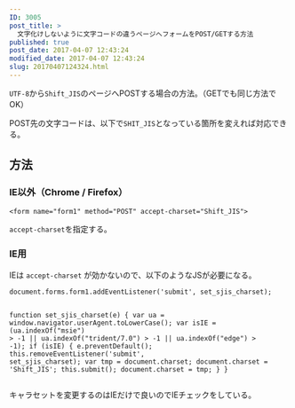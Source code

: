 ```yaml
---
ID: 3005
post_title: >
  文字化けしないように文字コードの違うページへフォームをPOST/GETする方法
published: true
post_date: 2017-04-07 12:43:24
modified_date: 2017-04-07 12:43:24
slug: 20170407124324.html
---
```

<p><code>UTF-8</code>から<code>Shift_JIS</code>のページへPOSTする場合の方法。（GETでも同じ方法でOK）</p>
<p>POST先の文字コードは、以下で<code>SHIT_JIS</code>となっている箇所を変えれば対応できる。<br />
<!--more--></p>
<h2>方法</h2>
<h3>IE以外（Chrome / Firefox）</h3>
<pre><code class="language-markup">&lt;form name="form1" method="POST" accept-charset="Shift_JIS"&gt;
</code></pre>
<p><code>accept-charset</code>を指定する。</p>
<h3>IE用</h3>
<p>IEは <code>accept-charset</code> が効かないので、以下のようなJSが必要になる。</p>
<pre><code class="language-javascript">document.forms.form1.addEventListener('submit', set_sjis_charset);

function set_sjis_charset(e) {
  var ua = window.navigator.userAgent.toLowerCase();
  var isIE = (ua.indexOf("msie") &gt; -1 || ua.indexOf("trident/7.0") &gt; -1 || ua.indexOf("edge") &gt; -1);
  if (isIE) {
    e.preventDefault();
    this.removeEventListener('submit', set_sjis_charset);
    var tmp = document.charset;
    document.charset = 'Shift_JIS';
    this.submit();
    document.charset = tmp;
  }
}
</code></pre>
<p>キャラセットを変更するのはIEだけで良いのでIEチェックをしている。</p>